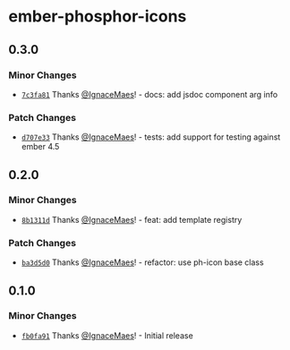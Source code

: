 # ember-phosphor-icons

## 0.3.0

### Minor Changes

- [`7c3fa81`](https://github.com/IgnaceMaes/ember-phosphor-icons/commit/7c3fa817c60d4201ce5f400202be8cb7d9e5a583) Thanks [@IgnaceMaes](https://github.com/IgnaceMaes)! - docs: add jsdoc component arg info

### Patch Changes

- [`d707e33`](https://github.com/IgnaceMaes/ember-phosphor-icons/commit/d707e3317a74901ba3c703e0af1dc2a834ad6983) Thanks [@IgnaceMaes](https://github.com/IgnaceMaes)! - tests: add support for testing against ember 4.5

## 0.2.0

### Minor Changes

- [`8b1311d`](https://github.com/IgnaceMaes/ember-phosphor-icons/commit/8b1311db44a631e0aa749da11a33d4dbfcacd54f) Thanks [@IgnaceMaes](https://github.com/IgnaceMaes)! - feat: add template registry

### Patch Changes

- [`ba3d5d0`](https://github.com/IgnaceMaes/ember-phosphor-icons/commit/ba3d5d0d1ad09f158469e8e8cda7fb796f0e6c1c) Thanks [@IgnaceMaes](https://github.com/IgnaceMaes)! - refactor: use ph-icon base class

## 0.1.0

### Minor Changes

- [`fb0fa91`](https://github.com/IgnaceMaes/ember-phosphor-icons/commit/fb0fa9186bdae55d6b9f6f50153a5ec1943123d5) Thanks [@IgnaceMaes](https://github.com/IgnaceMaes)! - Initial release
